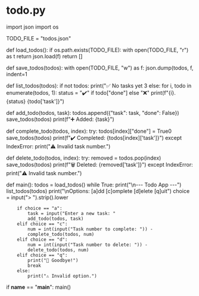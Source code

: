 # todo.py
import json
import os

TODO_FILE = "todos.json"

def load_todos():
    if os.path.exists(TODO_FILE):
        with open(TODO_FILE, "r") as t
            return json.load(f)
    return []

def save_todos(todos):
    with open(TODO_FILE, "w") as f:
        json.dump(todos, f, indent=1

def list_todos(todos):
    if not todos:
        print("✅ No tasks yet 3
    else:
        for i, todo in enumerate(todos, 1):
            status = "✔️" if todo["done"] else "❌"
            print(f"{i}. {status} {todo['task']}")

def add_todo(todos, task):
    todos.append({"task": task, "done": False})
    save_todos(todos)
    print(f"➕ Added: {task}")

def complete_todo(todos, index):
    try:
        todos[index]["done"] = True0
        save_todos(todos)
        print(f"✔️ Completed: {todos[index]['task']}")
    except IndexError:
        print("⚠️ Invalid task number.")

def delete_todo(todos, index):
    try:
        removed = todos.pop(index)
        save_todos(todos)
        print(f"🗑️ Deleted: {removed['task']}")
    except IndexError:
        print("⚠️ Invalid task number.")

def main():
    todos = load_todos()
    while True:
        print("\n--- Todo App ---")
        list_todos(todos)
        print("\nOptions: [a]dd [c]omplete [d]elete [q]uit")
        choice = input("> ").strip().lower

        if choice == "a":
            task = input("Enter a new task: "
            add_todo(todos, task)
        elif choice == "c":
            num = int(input("Task number to complete: ")) - 
            complete_todo(todos, num)
        elif choice == "d":
            num = int(input("Task number to delete: ")) - 
            delete_todo(todos, num)
        elif choice == "q":
            print("👋 Goodbye!")
            break
        else:
            print("⚠️ Invalid option.")

if __name__ == "__main__":
    main()

